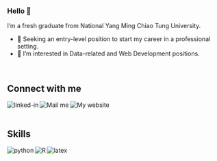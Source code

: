 <!-- - 👋 Hi, I’m @Pai-Ya-Ting
- 👀 I’m interested in ...
- 🌱 I’m currently learning ...
- 💞️ I’m looking to collaborate on ...
- 📫 How to reach me ...
 -->
 
### Hello 👋
I’m a fresh graduate from National Yang Ming Chiao Tung University.
- 👀 Seeking an entry-level position to start my career in a professional setting.
- 🌱 I’m interested in Data-related and  Web Development positions.

<br>

## Connect with me
[<img align="left" alt="linked-in" src="https://img.shields.io/badge/linkedin-%230077B5.svg?&style=for-the-badge&logo=linkedin&logoColor=white" />](https://www.linkedin.com/in/yatingpai/)
[<img align="left" alt="Mail me" src="https://img.shields.io/badge/gmail-FE7A16?logo=gmail&logoColor=white&style=for-the-badge" />](mailto:paiyating.st08g@nctu.edu.tw)
[<img align="left" alt="My website" src="https://img.shields.io/badge/My%20website-%23232F3E?&style=for-the-badge&logoColor=white" />](https://pai-ya-ting.github.io)

<br>
<br>

## Skills

<img align="left" alt="python" src="https://img.shields.io/badge/python-%231877F2.svg?logo=python&logoColor=white&style=for-the-badge" />
<img align="left" alt="R" src="https://img.shields.io/badge/R-%231DA1F2.svg?&style=for-the-badge&logo=R&logoColor=white" />
<img align="left" alt="latex" src="https://img.shields.io/badge/latex-%2312100E.svg?&style=for-the-badge&logo=latex&logoColor=white" />

<br>
<br>


<!---
Pai-Ya-Ting/Pai-Ya-Ting is a ✨ special ✨ repository because its `README.md` (this file) appears on your GitHub profile.
You can click the Preview link to take a look at your changes.
--->
